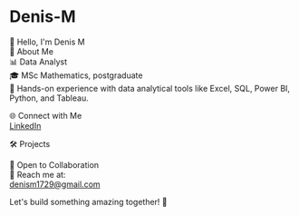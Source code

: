 # Denis-M

👋 Hello, I'm Denis M                       
🚀 About Me                      
📊 Data Analyst                       
🎓 MSc Mathematics, postgraduate                                               
🌱 Hands-on experience with data analytical tools like Excel, SQL, Power BI, Python, and Tableau.  

🌐 Connect with Me                        
[LinkedIn](http://www.linkedin.com/in/denis07)       

🛠️ Projects                

                       
🤝 Open to Collaboration                     
📧 Reach me at:              
denism1729@gmail.com     

Let's build something amazing together! 🚀                       
